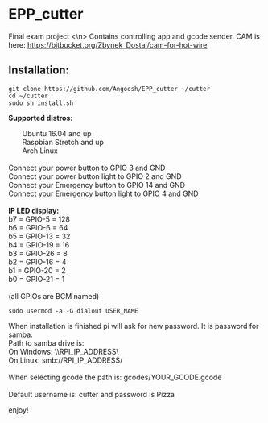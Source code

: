 # EPP_cutter
Final exam project <\n>
Contains controlling app and gcode sender.
CAM is here: https://bitbucket.org/Zbynek_Dostal/cam-for-hot-wire 

## Installation:
```
git clone https://github.com/Angoosh/EPP_cutter ~/cutter
cd ~/cutter
sudo sh install.sh
```

**Supported distros:** 

&nbsp;&nbsp;&nbsp;&nbsp;&nbsp;&nbsp; Ubuntu 16.04 and up<br />
&nbsp;&nbsp;&nbsp;&nbsp;&nbsp;&nbsp; Raspbian Stretch and up <br />
&nbsp;&nbsp;&nbsp;&nbsp;&nbsp;&nbsp; Arch Linux <br />
<br />
Connect your power button to GPIO 3 and GND <br />
Connect your power button light to GPIO 2 and GND <br />
Connect your Emergency button to GPIO 14 and GND <br />
Connect your Emergency button light to GPIO 4 and GND <br />
<br />
**IP LED display:** <br />
b7 = GPIO-5     = 128<br />
b6 = GPIO-6     = 64<br />
b5 = GPIO-13    = 32<br />
b4 = GPIO-19    = 16<br />
b3 = GPIO-26    = 8<br />
b2 = GPIO-16    = 4<br />
b1 = GPIO-20    = 2<br />
b0 = GPIO-21    = 1<br />
<br />
(all GPIOs are BCM named) <br />
```
sudo usermod -a -G dialout USER_NAME
```
When installation is finished pi will ask for new password. It is password for samba. <br />
Path to samba drive is: <br />
  On Windows: \\\RPI_IP_ADDRESS\ <br />
  On Linux: smb://RPI_IP_ADDRESS/ <br />
<br />
When selecting gcode the path is: gcodes/YOUR_GCODE.gcode <br />
<br />
Default username is: cutter and password is Pizza <br />

enjoy!

